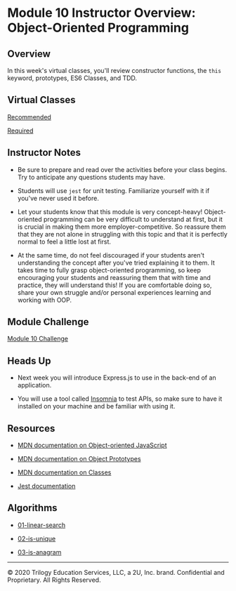 # Module 10 Instructor Overview: Object-Oriented Programming

## Overview

In this week's virtual classes, you'll review constructor functions, the `this` keyword, prototypes, ES6 Classes, and TDD.

## Virtual Classes

[Recommended](./10.1-RECOMMENDED.md)

[Required](./10.2-REQUIRED.md)

## Instructor Notes

* Be sure to prepare and read over the activities before your class begins. Try to anticipate any questions students may have.

* Students will use `jest` for unit testing. Familiarize yourself with it if you've never used it before.

* Let your students know that this module is very concept-heavy! Object-oriented programming can be very difficult to understand at first, but it is crucial in making them more employer-competitive. So reassure them that they are not alone in struggling with this topic and that it is perfectly normal to feel a little lost at first. 

* At the same time, do not feel discouraged if your students aren't understanding the concept after you've tried explaining it to them. It takes time to fully grasp object-oriented programming, so keep encouraging your students and reassuring them that with time and practice, they will understand this! If you are comfortable doing so, share your own struggle and/or personal experiences learning and working with OOP.

## Module Challenge

[Module 10 Challenge](../../01-Class-Content/10-OOP/02-Challenge)

## Heads Up

* Next week you will introduce Express.js to use in the back-end of an application. 

* You will use a tool called [Insomnia](https://insomnia.rest/) to test APIs, so make sure to have it installed on your machine and be familiar with using it. 

## Resources

* [MDN documentation on Object-oriented JavaScript](https://developer.mozilla.org/en-US/docs/Learn/JavaScript/Objects/Object-oriented_JS)

* [MDN documentation on Object Prototypes](https://developer.mozilla.org/en-US/docs/Learn/JavaScript/Objects/Object_prototypes)

* [MDN documentation on Classes](https://developer.mozilla.org/en-US/docs/Web/JavaScript/Reference/Classes)

* [Jest documentation](https://jestjs.io/docs/en/using-matchers)

## Algorithms

* [01-linear-search](../../01-Class-Content/10-OOP/03-Algorithms/01-linear-search)

* [02-is-unique](../../01-Class-Content/10-OOP/03-Algorithms/02-is-unique)

* [03-is-anagram](../../01-Class-Content/10-OOP/03-Algorithms/03-is-anagram)

---
© 2020 Trilogy Education Services, LLC, a 2U, Inc. brand.  Confidential and Proprietary.  All Rights Reserved.